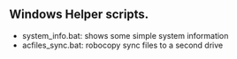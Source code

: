 ## Windows Helper scripts. 

* system_info.bat: shows some simple system information
* acfiles_sync.bat: robocopy sync files to a second drive

